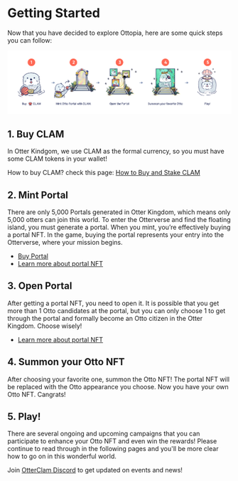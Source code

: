 # Getting Started

Now that you have decided to explore Ottopia, here are some quick steps you can follow:

![Getting Started](img/ottopia-getting-started.png)

## 1. Buy CLAM

In Otter Kindgom, we use CLAM as the formal currency, so you must have some CLAM tokens in your wallet!

How to buy CLAM? check this page: [How to Buy and Stake CLAM](../../treasury/tutorials/how-to-buy-and-stake-clam)

## 2. Mint Portal

There are only 5,000 Portals generated in Otter Kingdom, which means only 5,000 otters can join this world.
To enter the Otterverse and find the floating island, you must generate a portal. When you mint, you’re effectively buying a portal NFT. In the game, buying the portal represents your entry into the Otterverse, where your mission begins.

- [Buy Portal](https://ottopia.app/mint)
- [Learn more about portal NFT](./portals)

## 3. Open Portal

After getting a portal NFT, you need to open it. It is possible that you get more than 1 Otto candidates at the portal, but you can only choose 1 to get through the portal and formally become an Otto citizen in the Otter Kingdom. Choose wisely!

- [Learn more about portal NFT](./portals)


## 4. Summon your Otto NFT

After choosing your favorite one, summon the Otto NFT! The portal NFT will be replaced with the Otto appearance you choose. Now you have your own Otto NFT. Cangrats!

## 5. Play!

There are several ongoing and upcoming campaigns that you can participate to enhance your Otto NFT and even win the rewards! Please continue to read through in the following pages and you'll be more clear how to go on in this wonderful world.

Join [OtterClam Discord](https://discord.gg/otterclam) to get updated on events and news!
